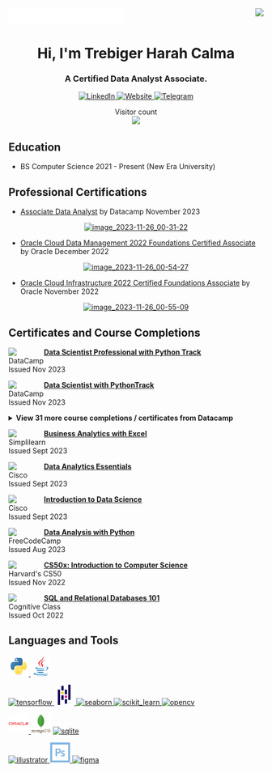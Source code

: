 <img src="https://github.com/TrebleClef20/TrebleClef20/blob/main/flow.svg" />

<a href="https://www.linkedin.com/in/trebleclef20/">
    <img align="right" src="https://linkedin-github-readme.onrender.com/api/render/Trebiger%20Harah%20Calma/Data%20Analyst/Student/3rd%20yr%20BSCS/dark/https%3A%2F%2Flh3.googleusercontent.com%2Fa%2FACg8ocKZTUfQNJLQfTS4NeyW6xqxtskcIebswKza516mdS7mAg%3Ds432-c-no" />
</a>

<h1 align="center">Hi, I'm Trebiger Harah Calma</h1>
<h3 align="center">A Certified Data Analyst Associate.</h3>

<p align="center">
    <a href="https://www.linkedin.com/in/trebleclef20/">
        <img src="https://img.shields.io/badge/linkedin-%230077B5.svg?style=for-the-badge&logo=linkedin&logoColor=white" alt="LinkedIn">
    </a>
    <a href="mailto: trebigerharahcalma@gmail.com">
        <img src="https://img.shields.io/badge/Gmail-D14836?style=for-the-badge&logo=gmail&logoColor=white" alt="Website">
    </a>
    <a href="https://t.me/TrebleClef20">
        <img src="https://img.shields.io/badge/Telegram-2CA5E0?style=for-the-badge&color=white&logo=telegram&logoColor=blue" alt="Telegram">
    </a>
</p>

<p align="center"> 
  Visitor count<br>
  <img src="https://profile-counter.glitch.me/TrebleClef20/count.svg" />
</p>

## Education
- BS Computer Science 2021 - Present (New Era University)

## Professional Certifications

- [Associate Data Analyst](https://www.datacamp.com/certificate/DAA0015252172784) by Datacamp November 2023
<p align="center">
    <a href="https://drive.google.com/file/d/1snuGzxq3QotUyopkGj4I_RommPUZi8Kv/view?usp=sharing">
        <img width="700" alt="image_2023-11-26_00-31-22" src="https://github.com/TrebleClef20/TrebleClef20/assets/65029347/3e8b4e7a-1fe7-47cd-8d87-ac95669f97b2">
    </a>
</p>

- [Oracle Cloud Data Management 2022 Foundations Certified Associate](https://catalog-education.oracle.com/pls/certview/sharebadge?id=73AC08648CACD3285B113FC8255D687B5384CF408931735A7AC346A7A20472ED) by Oracle December 2022
<p align="center">
    <a href="https://catalog-education.oracle.com/pls/certview/sharebadge?id=73AC08648CACD3285B113FC8255D687B5384CF408931735A7AC346A7A20472ED">
        <img width="700" alt="image_2023-11-26_00-54-27" src="https://github.com/TrebleClef20/TrebleClef20/assets/65029347/77de461a-5bdf-40b8-a875-0fc0079dbec7">
    </a>
</p>

- [Oracle Cloud Infrastructure 2022 Certified Foundations Associate](https://catalog-education.oracle.com/pls/certview/sharebadge?id=B44992A462323AADAFEE59F44B430F760CD5AF56A07B13A929E8E1C037B89375) by Oracle November 2022
<p align="center">
    <a href="https://catalog-education.oracle.com/pls/certview/sharebadge?id=B44992A462323AADAFEE59F44B430F760CD5AF56A07B13A929E8E1C037B89375">
        <img width="700" alt="image_2023-11-26_00-55-09" src="https://github.com/TrebleClef20/TrebleClef20/assets/65029347/af64e122-8e3e-49a4-81cc-4e1b28c32667">
    </a>
</p>



## Certificates and Course Completions
<p align="left">
    <a href="https://www.datacamp.com/completed/statement-of-accomplishment/track/bc8a45a9216f5582e45930b9cb6fb2651dd94521" title="Statement of Accomplishment">
        <img src="https://media.licdn.com/dms/image/C4D0BAQHoE9F6A76mOQ/company-logo_100_100/0/1630577190840/datacampinc_logo?e=1709164800&v=beta&t=nw4-c14iecX6q0pl-WyHc46TH1itt3mjyD_sCyJI0qw" width="70px" align="left"/>
    </a>
    <a href="https://www.datacamp.com/completed/statement-of-accomplishment/track/bc8a45a9216f5582e45930b9cb6fb2651dd94521">
        <strong>Data Scientist Professional with Python Track</strong>
    </a>
    <br>DataCamp
    <br>Issued Nov 2023
</p>

<p align="left">
    <a href="https://www.datacamp.com/completed/statement-of-accomplishment/track/a0fe0ae72627152f313741077442a4bb79e6a144" title="Statement of Accomplishment">
        <img src="https://media.licdn.com/dms/image/C4D0BAQHoE9F6A76mOQ/company-logo_100_100/0/1630577190840/datacampinc_logo?e=1709164800&v=beta&t=nw4-c14iecX6q0pl-WyHc46TH1itt3mjyD_sCyJI0qw" width="70px" align="left"/>
    </a>
        <a href="https://www.datacamp.com/completed/statement-of-accomplishment/track/a0fe0ae72627152f313741077442a4bb79e6a144">
            <strong>Data Scientist with PythonTrack</strong>
        </a>
        <br>DataCamp
        <br>Issued Nov 2023
</p>





<details>
    <summary><strong>View 31 more course completions / certificates from Datacamp</strong></summary>
        <ul>• <a href="https://www.datacamp.com/completed/statement-of-accomplishment/course/cb4cdd79bfd7581a355bb27482db3197c2491bfb"><strong>Cleaning Data in Python</strong></a> issued Nov 2023</ul>
        <ul>• <a href="https://www.datacamp.com/completed/statement-of-accomplishment/course/cac5cb535a6dbcb92ecf7fb36e48d63197ba69dc"><strong>Data Communication Concepts</strong></a> issued Nov 2023</ul>
        <ul>• <a href="https://www.datacamp.com/completed/statement-of-accomplishment/course/b119851ca27a9831de269ffe2466cec172308070"><strong>Data Manipulation with pandas</strong></a> issued Nov 2023</ul>
        <ul>• <a href="https://www.datacamp.com/completed/statement-of-accomplishment/course/b987da5a5baaaef8646c924b4099eb047bc3c83b"><strong>Developing Python Packages</strong></a> issued Nov 2023</ul>
        <ul>• <a href="https://www.datacamp.com/completed/statement-of-accomplishment/course/ccfa0d8a1f1ee259266c683540d8b42007470a53"><strong>Exploratory Data Analysis in Python</strong></a> issued Nov 2023</ul>
        <ul>• <a href="https://www.datacamp.com/completed/statement-of-accomplishment/course/bbecc17bc76a53013511a3e7b1837923880a30a3"><strong>Hypothesis Testing in Python</strong></a> issued Nov 2023</ul>
        <ul>• <a href="https://www.datacamp.com/completed/statement-of-accomplishment/course/1bdebcacf82f4e33075c2dfb63c9c4de5aa4b651"><strong>Intermediate Data Visualization with Seaborn</strong></a> issued Nov 2023</ul>
        <ul>• <a href="https://www.datacamp.com/completed/statement-of-accomplishment/course/6c855ba967f7d50e8276c11ab1032912dc3aaebc"><strong>Intermediate Importing Data in Python</strong></a> issued Nov 2023</ul>
        <ul>• <a href="https://www.datacamp.com/completed/statement-of-accomplishment/course/5e71e6e2a0eaea5d9d50a69c92499aee5c798890"><strong>Intermediate Python</strong></a> issued Nov 2023</ul>
        <ul>• <a href="https://www.datacamp.com/completed/statement-of-accomplishment/course/34746c7ab713c419354351af8c86020a3d8b8cb3"><strong>Intermediate SQL</strong></a> issued Nov 2023</ul>
        <ul>• <a href="https://www.datacamp.com/completed/statement-of-accomplishment/course/ff9c9f7620382ce8b6b4c88a14dc0bb06598e994"><strong>Introduction to Data Visualization with Matplotlib</strong></a> issued Nov 2023</ul>
        <ul>• <a href="https://www.datacamp.com/completed/statement-of-accomplishment/course/31cd28c882fadfd016b5d567133207d92b0e5ea9"><strong>Introduction to Data Visualization with Seaborn</strong></a> issued Nov 2023</ul>
        <ul>• <a href="https://www.datacamp.com/completed/statement-of-accomplishment/course/dab5299f0dd2b485eee7c753337bd1bca8dd36bc"><strong>Introduction to Git</strong></a> issued Nov 2023</ul>
        <ul>• <a href="https://www.datacamp.com/completed/statement-of-accomplishment/course/c2cfe65f5d01eca4d26a1bdaa501bd85a9b6ce9e"><strong>Introduction to Importing Data in Python</strong></a> issued Nov 2023</ul>
        <ul>• <a href="https://www.datacamp.com/completed/statement-of-accomplishment/course/2ec3edbb13aef9731515b6279f27f58d89f2282a"><strong>Introduction to Python</strong></a> issued Nov 2023</ul>
        <ul>• <a href="https://www.datacamp.com/completed/statement-of-accomplishment/course/2372c31853c79b48a86ca97e00c0170b3a814fa0"><strong>Introduction to Regression with statsmodels in Python</strong></a> issued Nov 2023</ul>
        <ul>• <a href="https://www.datacamp.com/completed/statement-of-accomplishment/course/9613065ef728007ac19f175a88fb9e8ca4cf5a8c"><strong>Introduction to SQL</strong></a> issued Nov 2023</ul>
        <ul>• <a href="https://www.datacamp.com/completed/statement-of-accomplishment/course/a0e1ce1122f9177228df3a1788a93e05138704bb"><strong>Introduction to Statistics in Python</strong></a> issued Nov 2023</ul>
        <ul>• <a href="https://www.datacamp.com/completed/statement-of-accomplishment/course/3e135492031cc34165af67bd26d927f249325585"><strong>Joining Data in SQL</strong></a> issued Nov 2023</ul>
        <ul>• <a href="https://www.datacamp.com/completed/statement-of-accomplishment/course/e94ccfb9becd85a1a77edbdd3d42ea964abb587c"><strong>Joining Data with pandas</strong></a> issued Nov 2023</ul>
        <ul>• <a href="https://www.datacamp.com/completed/statement-of-accomplishment/course/1d29e9f1f2515b67065eb1f51cc5a5747eacc4e6"><strong>Machine Learning for Business</strong></a> issued Nov 2023</ul>
        <ul>• <a href="https://www.datacamp.com/completed/statement-of-accomplishment/course/3262a09fc4acae84f5cd88ae47658476c2f05926"><strong>Machine Learning with Tree-Based Models in Python</strong></a> issued Nov 2023</ul>
        <ul>• <a href="https://www.datacamp.com/completed/statement-of-accomplishment/course/87b5e0380c088625ad679cd8aebd51355384e007"><strong>Preprocessing for Machine Leaming in Python</strong></a> issued Nov 2023</ul>
        <ul>• <a href="https://www.datacamp.com/completed/statement-of-accomplishment/course/825df0aa79e49022ed651eb3a182048be9cb2987"><strong>Python Data Science Toolbox (Part 1)</strong></a> issued Nov 2023</ul>
        <ul>• <a href="https://www.datacamp.com/completed/statement-of-accomplishment/course/f98e3329595a8da36cff90280007c9475a8757ad"><strong>Python Data Science Toolbox (Part 2)</strong></a> issued Nov 2023</ul>
        <ul>• <a href="https://www.datacamp.com/completed/statement-of-accomplishment/course/7340304b06598e63874f1b49eb9e75df102d264c"><strong>Sampling in Python</strong></a> issued Nov 2023</ul>
        <ul>• <a href="https://www.datacamp.com/completed/statement-of-accomplishment/course/8b92cba1fe2e5a272aced41f1f5c5cd55a7dfab7"><strong>Supervised Leaming with scikit-learn</strong></a> issued Nov 2023</ul>
        <ul>• <a href="https://www.datacamp.com/completed/statement-of-accomplishment/course/6f16f650bcf4d5002df677f58318826dea9463ba"><strong>Unsupervised Leaming in Python</strong></a> issued Nov 2023</ul>
        <ul>• <a href="https://www.datacamp.com/completed/statement-of-accomplishment/course/9f85ea3022a089abad722064e8fafadadb335499"><strong>Working with Categorical Data in Python</strong></a> issued Nov 2023</ul>
        <ul>• <a href="https://www.datacamp.com/completed/statement-of-accomplishment/course/524ad6feabe60e8b187469bb52d9ed096e23b3b7"><strong>Working with Dates and Times in Python</strong></a> issued Nov 2023</ul>
        <ul>• <a href="https://www.datacamp.com/completed/statement-of-accomplishment/course/b5736c0242a97efa2fd9377c7e2650732b7cb277"><strong>Writing Functions in Python</strong></a> issued Nov 2023</ul>
</details>

<p align="left">
    <a href="https://simpli-web.app.link/e/ap7hTGsmTCb" title="Declaration of Completion">
        <img src="https://media.licdn.com/dms/image/C510BAQEvNU0EYy6wUw/company-logo_100_100/0/1631319527790?e=1709164800&v=beta&t=rBrJhSnP5T7idPRLmgneBppPTCZSBrLEj6dbp2NQgFo" width="70px" align="left"/>
    </a>
    <a href="https://simpli-web.app.link/e/ap7hTGsmTCb">
        <strong>Business Analytics with Excel</strong>
    </a>
    <br>Simplilearn
    <br>Issued Sept 2023
</p>

<p align="left">
    <a href="https://www.credly.com/badges/73acfb54-af31-47f6-a6c9-fc71d6d316e0/public_url" title="Credly Badge">
        <img src="https://media.licdn.com/dms/image/D560BAQFVQnYFvzs9jw/company-logo_100_100/0/1688482473854/cisco_logo?e=1709164800&v=beta&t=YGt1QdEnnBta1VS95rW-1lFhB9884MB4h31P71_zQ1k" width="70px" align="left"/>
    </a>
    <a href="https://www.credly.com/badges/73acfb54-af31-47f6-a6c9-fc71d6d316e0/public_url">
        <strong>Data Analytics Essentials</strong>
    </a>
    <br>Cisco
    <br>Issued Sept 2023
</p>

<p align="left">
    <a href="https://www.credly.com/badges/4b1783d0-02e0-48da-bf8f-ec1f71a96a6d/public_url" title="Credly Badge">
        <img src="https://media.licdn.com/dms/image/D560BAQFVQnYFvzs9jw/company-logo_100_100/0/1688482473854/cisco_logo?e=1709164800&v=beta&t=YGt1QdEnnBta1VS95rW-1lFhB9884MB4h31P71_zQ1k" width="70px" align="left"/>
    </a>
    <a href="https://www.credly.com/badges/73acfb54-af31-47f6-a6c9-fc71d6d316e0/public_url">
        <strong>Introduction to Data Science</strong>
    </a>
    <br>Cisco
    <br>Issued Sept 2023
</p>

<p align="left">
    <a href="https://freecodecamp.org/certification/TrebleClef20/data-analysis-with-python-v7" title="Developer Certification">
        <img src="https://media.licdn.com/dms/image/C4E0BAQGLKj3JHcof0w/company-logo_100_100/0/1630639684997/free_code_camp_logo?e=1709164800&v=beta&t=_oT9w_MOjvcKUdTP_qVO7Fmmk3yZNw27t_ewB8Z_vbs" width="70px" align="left"/>
    </a>
    <a href="https://freecodecamp.org/certification/TrebleClef20/data-analysis-with-python-v7">
        <strong>Data Analysis with Python</strong>
    </a>
    <br>FreeCodeCamp
    <br>Issued Aug 2023
</p>

<p align="left">
    <a href="https://cs50.harvard.edu/certificates/42b28386-2bb1-4c84-9853-99bde7054759" title="Course Certificate">
        <img src="https://media.licdn.com/dms/image/C4E0BAQGYjmmBCvqLmg/company-logo_100_100/0/1631309789389?e=1709164800&v=beta&t=Ee-Pc0ewmXphIZYmtthaoMH7BvhcD6FRzt3JaKJ9-pM" width="70px" align="left"/>
    </a>
    <a href="https://cs50.harvard.edu/certificates/42b28386-2bb1-4c84-9853-99bde7054759">
        <strong>CS50x: Introduction to Computer Science</strong>
    </a>
    <br>Harvard's CS50
    <br>Issued Nov 2022
</p>

<p align="left">
    <a href="https://courses.cognitiveclass.ai/certificates/feebcc2f87d84a73ae1ec59bfaabc0e6" title="Course Certificate">
        <img src="https://media.licdn.com/dms/image/D4E0BAQEaCNejK-w0iQ/company-logo_100_100/0/1699545729330/cognitiveclass_logo?e=1709164800&v=beta&t=vWhMkMOZ4mf6niulhclXDEEFY9yUSudFf9x6I9kwYXY" width="70px" align="left"/>
    </a>
    <a href="https://courses.cognitiveclass.ai/certificates/feebcc2f87d84a73ae1ec59bfaabc0e6">
        <strong>SQL and Relational Databases 101</strong>
    </a>
    <br>Cognitive Class
    <br>Issued Oct 2022
</p>


## Languages and Tools

<p align="left">
</a> <a href="https://www.python.org" target="_blank" rel="noreferrer"> <img src="https://raw.githubusercontent.com/devicons/devicon/master/icons/python/python-original.svg" alt="python" width="40" height="40"/> 
<a href="https://www.java.com" target="_blank" rel="noreferrer"> <img src="https://raw.githubusercontent.com/devicons/devicon/master/icons/java/java-original.svg" alt="java" width="40" height="40"/> </a> 

  </a> <a href="https://www.tensorflow.org" target="_blank" rel="noreferrer"> <img src="https://www.vectorlogo.zone/logos/tensorflow/tensorflow-icon.svg" alt="tensorflow" width="40" height="40"/> </a>  <a href="https://pandas.pydata.org/" target="_blank" rel="noreferrer"> <img src="https://raw.githubusercontent.com/devicons/devicon/2ae2a900d2f041da66e950e4d48052658d850630/icons/pandas/pandas-original.svg" alt="pandas" width="40" height="40"/> </a> </a> <a href="https://seaborn.pydata.org/" target="_blank" rel="noreferrer"> <img src="https://seaborn.pydata.org/_images/logo-mark-lightbg.svg" alt="seaborn" width="40" height="40"/> </a> <a href="https://scikit-learn.org/" target="_blank" rel="noreferrer"> <img src="https://upload.wikimedia.org/wikipedia/commons/0/05/Scikit_learn_logo_small.svg" alt="scikit_learn" width="40" height="40"/> <a href="https://opencv.org/" target="_blank" rel="noreferrer"> <img src="https://www.vectorlogo.zone/logos/opencv/opencv-icon.svg" alt="opencv" width="40" height="40"/> </a> 

  <a href="https://www.oracle.com/" target="_blank" rel="noreferrer"> <img src="https://raw.githubusercontent.com/devicons/devicon/master/icons/oracle/oracle-original.svg" alt="oracle" width="40" height="40"/> <a href="https://www.mongodb.com/" target="_blank" rel="noreferrer"> <img src="https://raw.githubusercontent.com/devicons/devicon/master/icons/mongodb/mongodb-original-wordmark.svg" alt="mongodb" width="40" height="40"/></a> <a href="https://www.sqlite.org/" target="_blank" rel="noreferrer"> <img src="https://www.vectorlogo.zone/logos/sqlite/sqlite-icon.svg" alt="sqlite" width="40" height="40"/></a> 

  <a href="https://www.adobe.com/in/products/illustrator.html" target="_blank" rel="noreferrer"> <img src="https://www.vectorlogo.zone/logos/adobe_illustrator/adobe_illustrator-icon.svg" alt="illustrator" width="40" height="40"/> </a> <a href="https://www.photoshop.com/en" target="_blank" rel="noreferrer"> <img src="https://raw.githubusercontent.com/devicons/devicon/master/icons/photoshop/photoshop-line.svg" alt="photoshop" width="40" height="40"/> </a> <a href="https://www.figma.com/" target="_blank" rel="noreferrer"> <img src="https://www.vectorlogo.zone/logos/figma/figma-icon.svg" alt="figma" width="40" height="40"/> </a>

</p>
  



<!---
TrebleClef20/TrebleClef20 is a ✨ special ✨ repository because its `README.md` (this file) appears on your GitHub profile.
You can click the Preview link to take a look at your changes.
--->
